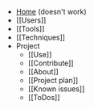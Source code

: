 * [Home](README) (doesn't work)
* [[Users]] 
* [[Tools]]
* [[Techniques]]
* Project
	* [[Use]]
	* [[Contribute]]
	* [[About]]
	* [[Project plan]]
	* [[Known issues]] 
	* [[ToDos]]